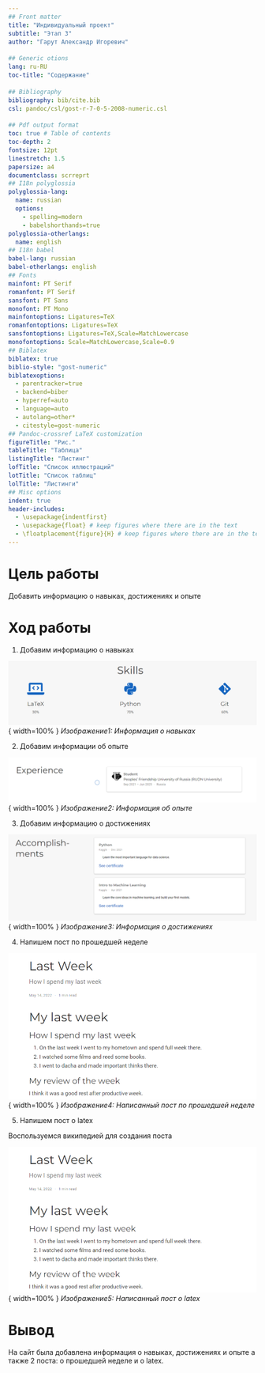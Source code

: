 ```yaml
---
## Front matter
title: "Индивидуальный проект"
subtitle: "Этап 3"
author: "Гарут Александр Игоревич"

## Generic otions
lang: ru-RU
toc-title: "Содержание"

## Bibliography
bibliography: bib/cite.bib
csl: pandoc/csl/gost-r-7-0-5-2008-numeric.csl

## Pdf output format
toc: true # Table of contents
toc-depth: 2
fontsize: 12pt
linestretch: 1.5
papersize: a4
documentclass: scrreprt
## I18n polyglossia
polyglossia-lang:
  name: russian
  options:
	- spelling=modern
	- babelshorthands=true
polyglossia-otherlangs:
  name: english
## I18n babel
babel-lang: russian
babel-otherlangs: english
## Fonts
mainfont: PT Serif
romanfont: PT Serif
sansfont: PT Sans
monofont: PT Mono
mainfontoptions: Ligatures=TeX
romanfontoptions: Ligatures=TeX
sansfontoptions: Ligatures=TeX,Scale=MatchLowercase
monofontoptions: Scale=MatchLowercase,Scale=0.9
## Biblatex
biblatex: true
biblio-style: "gost-numeric"
biblatexoptions:
  - parentracker=true
  - backend=biber
  - hyperref=auto
  - language=auto
  - autolang=other*
  - citestyle=gost-numeric
## Pandoc-crossref LaTeX customization
figureTitle: "Рис."
tableTitle: "Таблица"
listingTitle: "Листинг"
lofTitle: "Список иллюстраций"
lotTitle: "Список таблиц"
lolTitle: "Листинги"
## Misc options
indent: true
header-includes:
  - \usepackage{indentfirst}
  - \usepackage{float} # keep figures where there are in the text
  - \floatplacement{figure}{H} # keep figures where there are in the text
---
```


# Цель работы

Добавить информацию о навыках, достижениях и опыте

# Ход работы

1. Добавим информацию о навыках

![image1](image/1.png){ width=100% }
*Изображение1: Информация о навыках*

2. Добавим информации об опыте

![image2](image/2.png){ width=100% }
*Изображение2: Информация об опыте*


3. Добавим информацию о достижениях

![image3](image/3.png){ width=100% }
*Изображение3: Информация о достижениях*

4. Напишем пост по прошедшей неделе

![image4](image/4.png){ width=100% }
*Изображение4: Написанный пост по прошедшей неделе*

5. Напишем пост о latex

Воспользуемся википедией для создания поста

![image5](image/4.png){ width=100% }
*Изображение5: Написанный пост о latex*

# Вывод

На сайт была добавлена информация о навыках, достижениях и опыте а также 2 поста: о прошедшей неделе и о latex.
